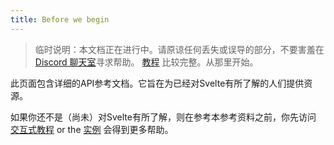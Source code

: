 ```yaml
---
title: Before we begin
---
```


> 临时说明：本文档正在进行中。请原谅任何丢失或误导的部分，不要害羞在 [Discord 聊天室](chat)寻求帮助。 [教程](tutorial) 比较完整。从那里开始。

此页面包含详细的API参考文档。它旨在为已经对Svelte有所了解的人们提供资源。

如果你还不是（尚未）对Svelte有所了解，则在参考本参考资料之前，你先访问 [交互式教程](tutorial) or the [实例](examples) 会得到更多帮助。
